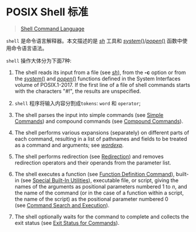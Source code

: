# POSIX Shell 标准

> [Shell Command Language](https://pubs.opengroup.org/onlinepubs/9699919799/utilities/V3_chap02.html)

`shell` 是命令语言解释器。本文描述的是 [*sh*](https://pubs.opengroup.org/onlinepubs/9699919799/utilities/sh.html) 工具和 [*system*()](https://pubs.opengroup.org/onlinepubs/9699919799/functions/system.html)/[*popen*()](https://pubs.opengroup.org/onlinepubs/9699919799/functions/popen.html) 函数中使用命令语言语法。

`shell` 操作大体分为下面7种:

1. The shell reads its input from a file (see [*sh*](https://pubs.opengroup.org/onlinepubs/9699919799/utilities/sh.html)), from the **-c** option or from the [*system*()](https://pubs.opengroup.org/onlinepubs/9699919799/functions/system.html) and [*popen*()](https://pubs.opengroup.org/onlinepubs/9699919799/functions/popen.html) functions defined in the System Interfaces volume of POSIX.1-2017. If the first line of a file of shell commands starts with the characters "#!", the results are unspecified.

2. `shell` 程序将输入内容分割成`tokens`: `word` 和 `operator`; 

3. The shell parses the input into simple commands (see [Simple Commands](https://pubs.opengroup.org/onlinepubs/9699919799/utilities/V3_chap02.html#tag_18_09_01)) and compound commands (see [Compound Commands](https://pubs.opengroup.org/onlinepubs/9699919799/utilities/V3_chap02.html#tag_18_09_04)).

4. The shell performs various expansions (separately) on different parts of each command, resulting in a list of pathnames and fields to be treated as a command and arguments; see [*wordexp*](https://pubs.opengroup.org/onlinepubs/9699919799/functions/wordexp.html#).

5. The shell performs redirection (see [Redirection](https://pubs.opengroup.org/onlinepubs/9699919799/utilities/V3_chap02.html#tag_18_07)) and removes redirection operators and their operands from the parameter list.

6. The shell executes a function (see [Function Definition Command](https://pubs.opengroup.org/onlinepubs/9699919799/utilities/V3_chap02.html#tag_18_09_05)), built-in (see [Special Built-In Utilities](https://pubs.opengroup.org/onlinepubs/9699919799/utilities/V3_chap02.html#tag_18_14)), executable file, or script, giving the names of the arguments as positional parameters numbered 1 to *n*, and the name of the command (or in the case of a function within a script, the name of the script) as the positional parameter numbered 0 (see [Command Search and Execution](https://pubs.opengroup.org/onlinepubs/9699919799/utilities/V3_chap02.html#tag_18_09_01_01)).

7. The shell optionally waits for the command to complete and collects the exit status (see [Exit Status for Commands](https://pubs.opengroup.org/onlinepubs/9699919799/utilities/V3_chap02.html#tag_18_08_02)).
